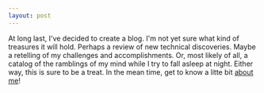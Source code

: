 ```yaml
---
layout: post
---
```

At long last, I've decided to create a blog. I'm not yet sure what kind of treasures it will hold. Perhaps a review of new technical discoveries. Maybe a retelling of my challenges and accomplishments.
Or, most likely of all, a catalog of the ramblings of my mind while I try to fall asleep at night. Either way, this is sure to be a treat. In the mean time, get to know a litte bit [about me][about]!

[about]: /about/